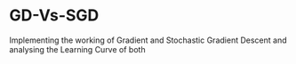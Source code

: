 # GD-Vs-SGD
Implementing the working of Gradient and Stochastic Gradient Descent and analysing the Learning Curve of both  
